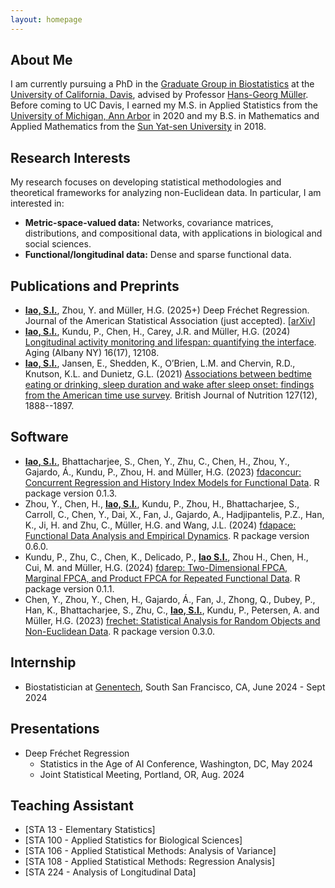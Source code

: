 ```yaml
---
layout: homepage
---
```


## About Me

I am currently pursuing a PhD in the [Graduate Group in Biostatistics](https://biostatistics.ucdavis.edu/) at the [University of California, Davis](https://www.ucdavis.edu/), advised by Professor [Hans-Georg Müller](https://anson.ucdavis.edu/~mueller/). Before coming to UC Davis, I earned my M.S. in Applied Statistics from the [University of Michigan, Ann Arbor](https://umich.edu/) in 2020 and my B.S. in Mathematics and Applied Mathematics from the [Sun Yat-sen University](https://www.sysu.edu.cn/) in 2018.

## Research Interests

My research focuses on developing statistical methodologies and theoretical frameworks for analyzing non-Euclidean data. In particular, I am interested in:

- **Metric-space-valued data:** Networks, covariance matrices, distributions, and compositional data, with applications in biological and social sciences.
- **Functional/longitudinal data:** Dense and sparse functional data.

<!---
## News

- **[Apr. 2024]** Received the [2024 IMS ​Hannan Graduate Student Travel Award](https://imstat.org/ims-awards/ims-hannan-graduate-student-travel-award/)
- **[Dec. 2023]** Will present our paper [Network Regression with Graph Laplacian](https://www.jmlr.org/papers/volume23/22-0681/22-0681.pdf) at the [Journal-to-Conference Track](https://nips.cc/virtual/2023/events/journal_track_2023) during [NeurIPS 2023](https://nips.cc/Conferences/2023). [[Video](https://nips.cc/virtual/2023/poster/73917)] [[Poster](https://nips.cc/media/PosterPDFs/NeurIPS%202023/73917.png?t=1702574693.7212543)]
- **[Oct. 2023]** Received a Scholar Award from [NeurIPS 2023](https://nips.cc/Conferences/2023). Thanks, NeurIPS for the travel support!
- **[Aug. 2023]** Will present our paper [Network Regression with Graph Laplacian](https://www.jmlr.org/papers/volume23/22-0681/22-0681.pdf) at the Nonparametric Statistics Section Student Paper Award Session during [JSM 2023](https://ww2.amstat.org/meetings/jsm/2023/)
- **[May 2021]** Passed the Ph.D. qualifying examination!
--->

## Publications and Preprints

<!---
<div style="font-size: 10px;">*: contributed equally </div>
--->

- <ins>**Iao, S.I.**</ins>, Zhou, Y. and Müller, H.G. (2025+) Deep Fréchet Regression. Journal of the American Statistical Association (just accepted).  [[arXiv](http://arxiv.org/abs/2407.21407)]
- <ins>**Iao, S.I.**</ins>, Kundu, P., Chen, H., Carey, J.R. and Müller, H.G. (2024) [Longitudinal activity monitoring and lifespan: quantifying the interface](https://pmc.ncbi.nlm.nih.gov/articles/PMC11424592/). Aging (Albany NY) 16(17), 12108.
- <ins>**Iao, S.I.**</ins>, Jansen, E., Shedden, K., O’Brien, L.M. and Chervin, R.D., Knutson, K.L. and Dunietz, G.L. (2021) [Associations between bedtime eating or drinking, sleep duration and wake after sleep onset: findings from the American time use survey](https://www.cambridge.org/core/journals/british-journal-of-nutrition/article/associations-between-bedtime-eating-or-drinking-sleep-duration-and-wake-after-sleep-onset-findings-from-the-american-time-use-survey/72A5D22C25A35FA975A5B50991431E0C). British Journal of Nutrition 127(12), 1888--1897.


## Software

- <ins>**Iao, S.I.**</ins>, Bhattacharjee, S., Chen, Y., Zhu, C., Chen, H., Zhou, Y., Gajardo, Á., Kundu, P., Zhou, H. and Müller, H.G. (2023) [fdaconcur: Concurrent Regression and History Index Models for Functional Data](https://CRAN.R-project.org/package=fdaconcur). R package version 0.1.3.
- Zhou, Y., Chen, H., <ins>**Iao, S.I.**</ins>, Kundu, P., Zhou, H., Bhattacharjee, S., Carroll, C., Chen, Y., Dai, X., Fan, J., Gajardo, A., Hadjipantelis, P.Z., Han, K., Ji, H. and Zhu, C., Müller, H.G. and Wang, J.L. (2024) [fdapace: Functional Data Analysis and Empirical Dynamics](https://CRAN.R-project.org/package=fdapace). R package version 0.6.0.
- Kundu, P., Zhu, C., Chen, K., Delicado, P., <ins>**Iao S.I.**</ins>, Zhou H., Chen, H., Cui, M. and Müller, H.G. (2024) [fdarep: Two-Dimensional FPCA, Marginal FPCA, and Product FPCA for Repeated Functional Data](https://cran.r-project.org/web/packages/fdarep/index.html). R package version 0.1.1.
- Chen, Y., Zhou, Y., Chen, H., Gajardo, Á., Fan, J., Zhong, Q., Dubey, P., Han, K., Bhattacharjee, S., Zhu,
C., <ins>**Iao, S.I.**</ins>, Kundu, P., Petersen, A. and Müller, H.G. (2023) [frechet: Statistical Analysis for Random Objects and Non-Euclidean Data](https://CRAN.R-project.org/package=frechet). R package version 0.3.0.

## Internship
- Biostatistician at [Genentech](https://gene.com/), South San Francisco, CA, June 2024 - Sept 2024


## Presentations
- Deep Fréchet Regression
  - Statistics in the Age of AI Conference, Washington, DC, May 2024
  - Joint Statistical Meeting, Portland, OR, Aug. 2024


## Teaching Assistant

- [STA 13 - Elementary Statistics]
- [STA 100 - Applied Statistics for Biological Sciences]
- [STA 106 - Applied Statistical Methods: Analysis of Variance]
- [STA 108 - Applied Statistical Methods: Regression Analysis]
- [STA 224 - Analysis of Longitudinal Data]

<!---
## Service
- Reviewer:
  - Journal: Journal of the Royal Statistical Society Series B: Statistical Methodology, Journal of the American Statistical Association, Biometrics, Bernoulli
  - Conference: NeurIPS 2024, ICLR 2025, AISTATS 2025

{% include_relative _includes/publications.md %}

{% include_relative _includes/services.md %}
--->
